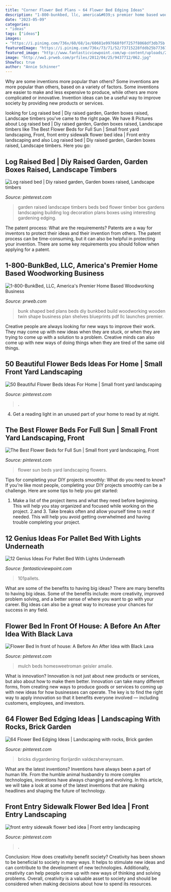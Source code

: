 ```yaml
---
title: "Corner Flower Bed Plans ~ 64 Flower Bed Edging Ideas"
description: "1-800-bunkbed, llc, america&#039;s premier home based woodworking business"
date: "2023-05-09"
categories:
- "ideas"
tags: ["ideas"]
images:
- "https://i.pinimg.com/736x/60/68/1e/60681e997668f0f7257f8068df3db75b.jpg"
featuredImage: "https://i.pinimg.com/736x/73/71/52/73715228fddb25b7736700180ca8446c--driveway-entrance-yard-design.jpg"
featured_image: "http://www.fantasticviewpoint.com/wp-content/uploads/2016/08/Pallet-Bed-Headboard-Project-634x424.jpg"
image: "http://ww1.prweb.com/prfiles/2012/04/25/9437712/062.jpg"
ShowToc: true
author: "Annie Schinner"
---
```



Why are some inventions more popular than others?
Some inventions are more popular than others, based on a variety of factors. Some inventions are easier to make and less expensive to produce, while others are more complicated or innovative. Invention ideas can be a useful way to improve society by providing new products or services.

	

		
looking for Log raised bed | Diy raised garden, Garden boxes raised, Landscape timbers you've came to the right page. We have 8 Pictures about Log raised bed | Diy raised garden, Garden boxes raised, Landscape timbers like The Best Flower Beds for Full Sun | Small front yard landscaping, Front, front entry sidewalk flower bed idea | Front entry landscaping and also Log raised bed | Diy raised garden, Garden boxes raised, Landscape timbers. Here you go:
		
    
## Log Raised Bed | Diy Raised Garden, Garden Boxes Raised, Landscape Timbers

<img loading=lazy src="https://i.pinimg.com/736x/51/13/cc/5113ccd6af296a34f48016f62cdffd8c--raised-beds-flower-beds.jpg" onerror="this.onerror=null;this.src='https://tse3.mm.bing.net/th?id=OIP.JZtA2MZnPlZQMUPaq9wAMQD_D0&amp;pid=15.1';" alt="Log raised bed | Diy raised garden, Garden boxes raised, Landscape timbers">

_Source: pinterest.com_

>garden raised landscape timbers beds bed flower timber box gardens landscaping building log decoration plans boxes using interesting gardening edging. 

	

The patent process: What are the requirements?
Patents are a way for inventors to protect their ideas and their invention from others. The patent process can be time-consuming, but it can also be helpful in protecting your invention. There are some key requirements you should follow when applying for a patent.

    
## 1-800-BunkBed, LLC, America&#039;s Premier Home Based Woodworking Business

<img loading=lazy src="http://ww1.prweb.com/prfiles/2012/04/25/9437712/062.jpg" onerror="this.onerror=null;this.src='https://tse1.mm.bing.net/th?id=OIP.M_eSlshs1PSi1dO0g0wy8wHaFj&amp;pid=15.1';" alt="1-800-BunkBed, LLC, America&#039;s Premier Home Based Woodworking Business">

_Source: prweb.com_

>bunk shaped bed plans beds diy bunkbed build woodworking wooden twin shape business plan shelves blueprints pdf llc launches premier. 

	

Creative people are always looking for new ways to improve their work. They may come up with new ideas when they are stuck, or when they are trying to come up with a solution to a problem. Creative minds can also come up with new ways of doing things when they are tired of the same old things.

    
## 50 Beautiful Flower Beds Ideas For Home | Small Front Yard Landscaping

<img loading=lazy src="https://i.pinimg.com/736x/af/78/fb/af78fb381f2b5dd5130a8a0a87e4cd93.jpg" onerror="this.onerror=null;this.src='https://tse4.mm.bing.net/th?id=OIP.GUOiiqfMQWp6KuW2P_eb1gHaJ3&amp;pid=15.1';" alt="50 Beautiful Flower Beds Ideas For Home | Small front yard landscaping">

_Source: pinterest.com_

>. 

	

4. Get a reading light in an unused part of your home to read by at night.

    
## The Best Flower Beds For Full Sun | Small Front Yard Landscaping, Front

<img loading=lazy src="https://i.pinimg.com/736x/60/68/1e/60681e997668f0f7257f8068df3db75b.jpg" onerror="this.onerror=null;this.src='https://tse2.mm.bing.net/th?id=OIP.2CtaWqVPEF813RasVKgcNQHaLH&amp;pid=15.1';" alt="The Best Flower Beds for Full Sun | Small front yard landscaping, Front">

_Source: pinterest.com_

>flower sun beds yard landscaping flowers. 

	

Tips for completing your DIY projects smoothly: What do you need to know?
If you're like most people, completing your DIY projects smoothly can be a challenge. Here are some tips to help you get started: 
1. Make a list of the project items and what they need before beginning. This will help you stay organized and focused while working on the project. 
2.аnd 3. Take breaks often and allow yourself time to rest if needed. This will help you avoid getting overwhelmed and having trouble completing your project.

    
## 12 Genius Ideas For Pallet Bed With Lights Underneath

<img loading=lazy src="http://www.fantasticviewpoint.com/wp-content/uploads/2016/08/Pallet-Bed-Headboard-Project-634x424.jpg" onerror="this.onerror=null;this.src='https://tse1.mm.bing.net/th?id=OIP.PNaOR2Ta92v8Eafh3hAzLQHaE8&amp;pid=15.1';" alt="12 Genius Ideas For Pallet Bed With Lights Underneath">

_Source: fantasticviewpoint.com_

>101pallets. 

	

What are some of the benefits to having big ideas?
There are many benefits to having big ideas. Some of the benefits include: more creativity, improved problem solving, and a better sense of where you want to go with your career. Big ideas can also be a great way to increase your chances for success in any field.

    
## Flower Bed In Front Of House: A Before An After Idea With Black Lava

<img loading=lazy src="https://i.pinimg.com/736x/ce/bd/f6/cebdf66ed54fbefe01becf705e9b1b5e.jpg" onerror="this.onerror=null;this.src='https://tse4.mm.bing.net/th?id=OIP.CC8Q2uEFDjKxpq8dlJQQkQHaLF&amp;pid=15.1';" alt="Flower Bed In front of house: A Before An After Idea with Black Lava">

_Source: pinterest.com_

>mulch beds homesweetroman geisler amalie. 

	

What is innovation?
Innovation is not just about new products or services, but also about how to make them better. Innovation can take many different forms, from creating new ways to produce goods or services to coming up with new ideas for how businesses can operate. The key is to find the right way to apply innovation so that it benefits everyone involved ― including customers, employees, and investors.

    
## 64 Flower Bed Edging Ideas | Landscaping With Rocks, Brick Garden

<img loading=lazy src="https://i.pinimg.com/736x/d8/7c/48/d87c48392a5a184da7ffea7f16fbbd44.jpg" onerror="this.onerror=null;this.src='https://tse3.mm.bing.net/th?id=OIP.5WQPmruNgftLbSBwGjKg1AHaK_&amp;pid=15.1';" alt="64 Flower Bed Edging Ideas | Landscaping with rocks, Brick garden">

_Source: pinterest.com_

>bricks diygardening florijardin valdezsherwynsam. 

	

What are the latest inventions?
Inventions have always been a part of human life. From the humble animal husbandry to more complex technologies, inventions have always changing and evolving. In this article, we will take a look at some of the latest inventions that are making headlines and shaping the future of technology.

    
## Front Entry Sidewalk Flower Bed Idea | Front Entry Landscaping

<img loading=lazy src="https://i.pinimg.com/736x/73/71/52/73715228fddb25b7736700180ca8446c--driveway-entrance-yard-design.jpg" onerror="this.onerror=null;this.src='https://tse2.mm.bing.net/th?id=OIP.oABg6kXeAvCW4N0gNgefFgHaJ5&amp;pid=15.1';" alt="front entry sidewalk flower bed idea | Front entry landscaping">

_Source: pinterest.com_

>. 

	

Conclusion: How does creativity benefit society?
Creativity has been shown to be beneficial to society in many ways. It helps to stimulate new ideas and can contribute to the development of new technologies. Additionally, creativity can help people come up with new ways of thinking and solving problems. Overall, creativity is a valuable asset to society and should be considered when making decisions about how to spend its resources.

